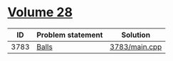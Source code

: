 # [Volume 28](http://poj.org/problemlist?volume=28)


| ID   | Problem statement                       | Solution                       |
|------|-----------------------------------------|--------------------------------|
| 3783 | [Balls](http://poj.org/problem?id=3783) | [3783/main.cpp](3783/main.cpp) |

